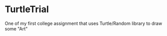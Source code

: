 # TurtleTrial
 One of my first college assignment that uses Turtle/Random library to draw some "Art"
